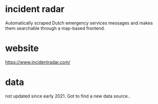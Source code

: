 # incident radar
Automatically scraped Dutch emergency services messages and makes them searchable through a map-based frontend. 


# website 
https://www.incidentradar.com/


# data
not updated since early 2021. Got to find a new data source.. 